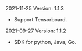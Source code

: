 2021-11-25 Version: 1.1.3
- Support Tensorboard.

2021-09-27 Version: 1.1.2
- SDK for python, Java, Go.

